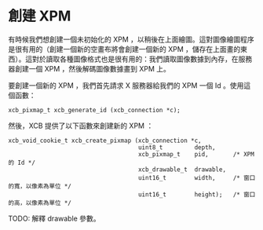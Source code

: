 創建 XPM
===

有時候我們想創建一個未初始化的 XPM ，以稍後在上面繪圖。這對圖像繪圖程序是很有用的（創建一個新的空畫布將會創建一個新的 XPM ，儲存在上面畫的東西）。這對於讀取各種圖像格式也是很有用的：我們讀取圖像數據到內存，在服務器創建一個 XPM ，然後解碼圖像數據畫到 XPM 上。

要創建一個新的 XPM ，我們首先請求 X 服務器給我們的 XPM 一個 Id 。使用這個函數：

    xcb_pixmap_t xcb_generate_id (xcb_connection *c);

然後，XCB 提供了以下函數來創建新的 XPM ：

    xcb_void_cookie_t xcb_create_pixmap (xcb_connection *c,
                                         uint8_t         depth,
                                         xcb_pixmap_t    pid,       /* XPM 的 Id */
                                         xcb_drawable_t  drawable,
                                         uint16_t        width,     /* 窗口的寬，以像素為單位 */
                                         uint16_t        height);   /* 窗口的高，以像素為單位 */

TODO: 解釋 drawable 參數。
